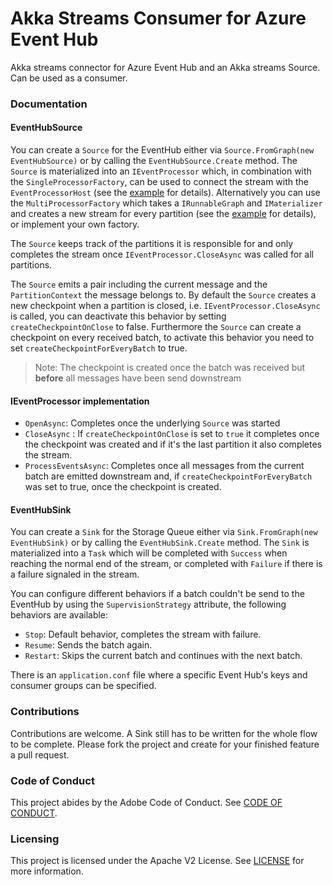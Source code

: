 # Akka Streams Consumer for Azure Event Hub
Akka streams connector for Azure Event Hub and an Akka streams Source. Can be used as a consumer.
### Documentation
#### EventHubSource

You can create a `Source` for the EventHub either via `Source.FromGraph(new EventHubSource)` or by calling the `EventHubSource.Create` method. 
The `Source` is materialized into an `IEventProcessor` which, in combination with the `SingleProcessorFactory`, can be used to connect the stream with the `EventProcessorHost` (see the [example]() for details). Alternatively you can use the `MultiProcessorFactory` which takes a `IRunnableGraph` and `IMaterializer` and creates a new stream for every partition (see the [example]() for details), or implement your own factory. 

The `Source` keeps track of the partitions it is responsible for and only completes the stream once `IEventProcessor.CloseAsync` was called for all partitions. 

The `Source` emits a pair including the current message and the `PartitionContext` the message belongs to. By default the `Source` creates a new checkpoint when a partition is closed, i.e. `IEventProcessor.CloseAsync` is called, you can deactivate this behavior by setting `createCheckpointOnClose` to false. Furthermore the `Source` can create a checkpoint on every received batch, to activate this behavior you need to set `createCheckpointForEveryBatch` to true.
>Note: The checkpoint is created once the batch was received but **before** all messages have been send downstream

#### IEventProcessor implementation 

- `OpenAsync`: Completes once the underlying `Source` was started 
- `CloseAsync` : If `createCheckpointOnClose` is set to `true` it completes once the checkpoint was created and if it's the last partition it also completes the stream. 
- `ProcessEventsAsync`: Completes once all messages from the current batch are emitted downstream and, if `createCheckpointForEveryBatch` was set to true, once the checkpoint is created.

#### EventHubSink

You can create a `Sink` for the Storage Queue either via `Sink.FromGraph(new EventHubSink)` or by calling the `EventHubSink.Create` method.
The `Sink` is materialized into a `Task` which will be completed with `Success` when reaching the normal end of the stream, or completed with `Failure` if there is a failure signaled in the stream.

You can configure different behaviors if a batch couldn't be send to the EventHub by using the `SupervisionStrategy` attribute, the following behaviors are available: 

- `Stop`: Default behavior, completes the stream with failure. 
- `Resume`: Sends the batch again. 
- `Restart`: Skips the current batch and continues with the next batch.

There is an `application.conf` file where a specific Event Hub's keys and consumer groups can be specified.


### Contributions

Contributions are welcome. A Sink still has to be written for the whole flow to be complete.
 Please fork the project and create for your finished feature a pull request.
 
### Code of Conduct
 This project abides by the Adobe Code of Conduct. See [CODE OF CONDUCT](CODE_OF_CONDUCT.md).
 
### Licensing
 This project is licensed under the Apache V2 License. See [LICENSE](LICENSE) for more information.
 
